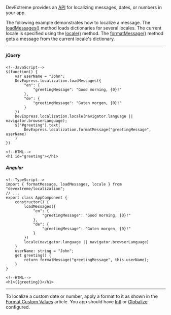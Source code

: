 DevExtreme provides an [API](/api-reference/50%20Common/utils/localization '/Documentation/ApiReference/Common/utils/localization/') for localizing messages, dates, or numbers in your app. 

The following example demonstrates how to localize a message. The [loadMessages()](/api-reference/50%20Common/utils/localization/loadMessages(messages).md '/Documentation/ApiReference/Common/utils/localization/#loadMessagesmessages') method loads dictionaries for several locales. The current locale is specified using the [locale()](/api-reference/50%20Common/utils/localization/locale(locale).md '/Documentation/ApiReference/Common/utils/localization/#localelocale') method. The [formatMessage()](/api-reference/50%20Common/utils/localization/formatMessage(key_value).md '/Documentation/ApiReference/Common/utils/localization/#formatMessagekey_value') method gets a message from the current locale's dictionary.

---
##### jQuery

    <!--JavaScript-->
    $(function() {
        var userName = "John";
        DevExpress.localization.loadMessages({
            "en": {
                "greetingMessage": "Good morning, {0}!"
            },
            "de": {
                "greetingMessage": "Guten morgen, {0}!"
            }
        })
        DevExpress.localization.locale(navigator.language || navigator.browserLanguage);
        $("#greeting").text(
            DevExpress.localization.formatMessage("greetingMessage", userName)
        )
    })

    <!--HTML-->
    <h1 id="greeting"></h1>

##### Angular

    <!--TypeScript-->
    import { formatMessage, loadMessages, locale } from "devextreme/localization";
    // ...
    export class AppComponent {
        constructor() {
            loadMessages({
                "en": {
                    "greetingMessage": "Good morning, {0}!"
                },
                "de": {
                    "greetingMessage": "Guten morgen, {0}!"
                }
            })
            locale(navigator.language || navigator.browserLanguage)
        }
        userName: string = "John";
        get greeting() {
            return formatMessage("greetingMessage", this.userName);
        }
    }

    <!--HTML-->
    <h1>{{greeting}}</h1>

---

To localize a custom date or number, apply a format to it as shown in the [Format Custom Values](/concepts/Common/34%20Value%20Formatting/40%20Format%20Custom%20Values.md '/Documentation/Guide/Common/Value_Formatting/#Format_Custom_Values') article. You app should have [Intl](/concepts/Common/33%20Localization/05%20Localize%20Dates,%20Numbers,%20and%20Currencies/05%20Using%20Intl.md '/Documentation/Guide/Common/Localization/#Localize_Dates_Numbers_and_Currencies/Using_Intl') or [Globalize](/concepts/Common/33%20Localization/05%20Localize%20Dates,%20Numbers,%20and%20Currencies/10%20Using%20Globalize.md '/Documentation/Guide/Common/Localization/#Localize_Dates_Numbers_and_Currencies/Using_Globalize') configured.
